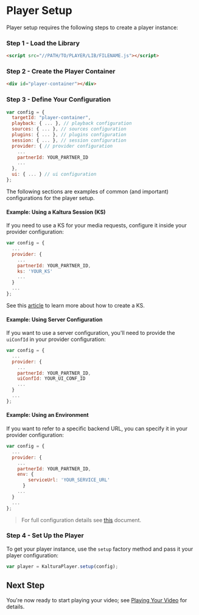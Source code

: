 # Player Setup
Player setup requires the following steps to create a player instance:
### Step 1 - Load the Library
```html
<script src="//PATH/TO/PLAYER/LIB/FILENAME.js"></script>
```
### Step 2 - Create the Player Container
```html
<div id="player-container"></div>
```
### Step 3 - Define Your Configuration
```js
var config = {
  targetId: "player-container",
  playback: { ... }, // playback configuration
  sources: { ... }, // sources configuration
  plugins: { ... }, // plugins configuration
  session: { ... }, // session configuration
  provider: { // provider configuration
    ...
    partnerId: YOUR_PARTNER_ID
    ...
  },
  ui: { ... } // ui configuration
};
```

The following sections are examples of common (and important) configurations for the player setup.

#### Example: Using a Kaltura Session (KS)
If you need to use a KS for your media requests, configure it inside your provider configuration:
```js
var config = {
  ...
  provider: {
    ...
    partnerId: YOUR_PARTNER_ID,
    ks: 'YOUR_KS'
    ...
  }
  ...
};
```
See this [article](https://vpaas.kaltura.com/documentation/VPaaS-API-Getting-Started/how-to-create-kaltura-session.html) to learn more about how to create a KS.
#### Example: Using Server Configuration
If you want to use a server configuration, you'll need to provide the `uiConfId` in your provider configuration:
```js
var config = {
  ...
  provider: {
    ...
    partnerId: YOUR_PARTNER_ID,
    uiConfId: YOUR_UI_CONF_ID
    ...
  }
  ...
};
```

#### Example: Using an Environment
If you want to refer to a specific backend URL, you can specify it in your provider configuration:
```js
var config = {
  ...
  provider: {
    ...
    partnerId: YOUR_PARTNER_ID,
    env: {
        serviceUrl: 'YOUR_SERVICE_URL'
      }
    ...
  }
  ...
};
```
> For full configuration details see [this]() document.


### Step 4 - Set Up the Player
To get your player instance, use the `setup` factory method and pass it your player configuration:
```js
var player = KalturaPlayer.setup(config);
```

## Next Step
You're now ready to start playing your video; see [Playing Your Video](./playing-your-video.md) for details.

